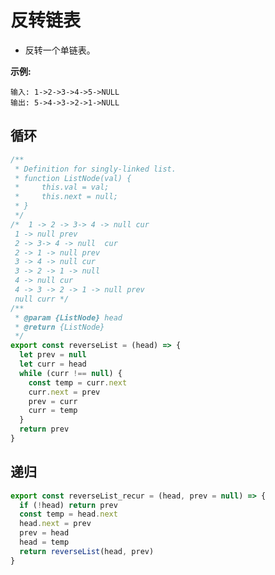 # 反转链表

- 反转一个单链表。

**示例:**

```
输入: 1->2->3->4->5->NULL
输出: 5->4->3->2->1->NULL
```


## 循环
```javascript
/**
 * Definition for singly-linked list.
 * function ListNode(val) {
 *     this.val = val;
 *     this.next = null;
 * }
 */
/*  1 -> 2 -> 3-> 4 -> null cur
 1 -> null prev
 2 -> 3-> 4 -> null  cur
 2 -> 1 -> null prev
 3 -> 4 -> null cur
 3 -> 2 -> 1 -> null
 4 -> null cur
 4 -> 3 -> 2 -> 1 -> null prev
 null curr */
/**
 * @param {ListNode} head
 * @return {ListNode}
 */
export const reverseList = (head) => {
  let prev = null
  let curr = head
  while (curr !== null) {
    const temp = curr.next
    curr.next = prev
    prev = curr
    curr = temp
  }
  return prev
}
```

## 递归
```javascript
export const reverseList_recur = (head, prev = null) => {
  if (!head) return prev
  const temp = head.next
  head.next = prev
  prev = head
  head = temp
  return reverseList(head, prev)
}
```

<CodeTest style="margin-top: 20px;" mode="reverseList" />

<vTalk />